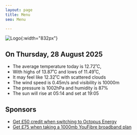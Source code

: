 ```yaml
---
layout: page
title: Menu
seo: Menu

---
```


![Logo](/images/logo.jpg){:width="832px"}

<!-- weather_marker starts -->
## On Thursday, 28 August 2025

- The average temperature today is 12.72˚C,
- With highs of 13.87˚C and lows of 11.49˚C,
- It may feel like 12.32˚C with scattered clouds
- The wind speed is 0.45m/s and visibility is 10000m
- The pressure is 1002hPa and humidity is 87%
- The sun will rise at 05:14 and set at 19:05

<!-- weather_marker ends -->

## Sponsors

- [Get £50 credit when switching to Octopus Energy](https://bit.ly/3oD1nnS)
- [Get £75 when taking a 1000mb YouFibre broadband plan](https://aklam.io/91zWhU?)
